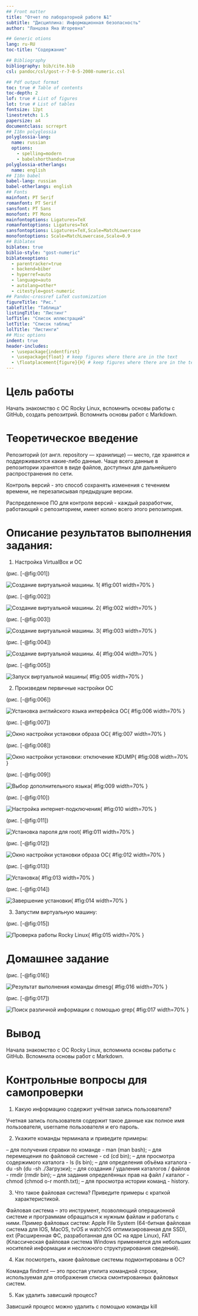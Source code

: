 ```yaml
---
## Front matter
title: "Отчет по лабораторной работе №1"
subtitle: "Дисциплина: Информационная безопасность"
author: "Ланцова Яна Игоревна"

## Generic otions
lang: ru-RU
toc-title: "Содержание"

## Bibliography
bibliography: bib/cite.bib
csl: pandoc/csl/gost-r-7-0-5-2008-numeric.csl

## Pdf output format
toc: true # Table of contents
toc-depth: 2
lof: true # List of figures
lot: true # List of tables
fontsize: 12pt
linestretch: 1.5
papersize: a4
documentclass: scrreprt
## I18n polyglossia
polyglossia-lang:
  name: russian
  options:
	- spelling=modern
	- babelshorthands=true
polyglossia-otherlangs:
  name: english
## I18n babel
babel-lang: russian
babel-otherlangs: english
## Fonts
mainfont: PT Serif
romanfont: PT Serif
sansfont: PT Sans
monofont: PT Mono
mainfontoptions: Ligatures=TeX
romanfontoptions: Ligatures=TeX
sansfontoptions: Ligatures=TeX,Scale=MatchLowercase
monofontoptions: Scale=MatchLowercase,Scale=0.9
## Biblatex
biblatex: true
biblio-style: "gost-numeric"
biblatexoptions:
  - parentracker=true
  - backend=biber
  - hyperref=auto
  - language=auto
  - autolang=other*
  - citestyle=gost-numeric
## Pandoc-crossref LaTeX customization
figureTitle: "Рис."
tableTitle: "Таблица"
listingTitle: "Листинг"
lofTitle: "Список иллюстраций"
lotTitle: "Список таблиц"
lolTitle: "Листинги"
## Misc options
indent: true
header-includes:
  - \usepackage{indentfirst}
  - \usepackage{float} # keep figures where there are in the text
  - \floatplacement{figure}{H} # keep figures where there are in the text
---
```


# Цель работы

Начать знакомство с ОС Rocky Linux, вспомнить основы работы с GitHub, создать репозитрий. Вспомнить основы работ с Markdown.

# Теоретическое введение

Репозиторий (от англ. repository — хранилище) — место, где хранятся и поддерживаются какие-либо данные. Чаще всего данные в репозитории хранятся в виде файлов, доступных для дальнейшего распространения по сети. 

Контроль версий - это способ сохранять изменения с течением времени, не перезаписывая предыдущие версии. 

Распределенное ПО для контроля версий - каждый разработчик, работающий с репозиторием, имеет копию всего этого репозитория. 

# Описание результатов выполнения задания:

1. Настройка VirtualBox и ОС

(рис. [-@fig:001])

![ Создание виртуальной машины. 1](images/1.png){ #fig:001 width=70% }

(рис. [-@fig:002])

![ Создание виртуальной машины. 2](images/2.png){ #fig:002 width=70% }

(рис. [-@fig:003])

![ Создание виртуальной машины. 3](images/3.png){ #fig:003 width=70% }

(рис. [-@fig:004])

![ Создание виртуальной машины. 4](images/4.png){ #fig:004 width=70% }

(рис. [-@fig:005])

![ Запуск виртуальной машины](images/5.png){ #fig:005 width=70% }

2. Произведем первичные настройки ОС

(рис. [-@fig:006])

![ Установка английского языка интерфейса ОС](images/6.png){ #fig:006 width=70% }

(рис. [-@fig:007])

![ Окно настройки установки образа ОС](images/7.png){ #fig:007 width=70% }

(рис. [-@fig:008])

![ Окно настройки установки: отключение KDUMP](images/8.png){ #fig:008 width=70% }

(рис. [-@fig:009])

![ Выбор дополнительного языка](images/9.png){ #fig:009 width=70% }

(рис. [-@fig:010])

![ Настройка интернет-подключения](images/10.png){ #fig:010 width=70% }

(рис. [-@fig:011])

![ Установка пароля для root](images/11.png){ #fig:011 width=70% }

(рис. [-@fig:012])

![ Окно настройки установки образа ОС](images/12.png){ #fig:012 width=70% }

(рис. [-@fig:013])

![ Установка](images/13.png){ #fig:013 width=70% }

(рис. [-@fig:014])

![ Завершение установки](images/14.png){ #fig:014 width=70% }

3. Запустим виртуальную машину:

(рис. [-@fig:015])

![ Проверка работы Rocky Linux](images/15.png){ #fig:015 width=70% }

# Домашнее задание

(рис. [-@fig:016])

![ Результат выполнения команды dmesg](images/16.png){ #fig:016 width=70% }

(рис. [-@fig:017])

![  Поиск различной информации с помощью grep](images/17.png){ #fig:017 width=70% }


# Вывод

Начала знакомство с ОС Rocky Linux, вспомнила основы работы с GitHub. Вспомнила основы работ с Markdown.

# Контрольные вопросы для самопроверки

1. Какую информацию содержит учётная запись пользователя?

Учетная запись пользователя содержит такое данные как полное имя пользователя, username пользователя и его пароль.

2. Укажите команды терминала и приведите примеры:

– для получения справки по команде - man (man bash);
– для перемещения по файловой системе - cd (cd bin);
– для просмотра содержимого каталога - ls (ls bin);
– для определения объёма каталога - du -sh (du -sh ./Загрузки);
– для создания / удаления каталогов / файлов - rmdir (rmdir bin);
– для задания определённых прав на файл / каталог - chmod (chmod o-r month.txt);
– для просмотра истории команд - history.

3. Что такое файловая система? Приведите примеры с краткой характеристикой.

Файловая система – это инструмент, позволяющий операционной системе и программам обращаться к нужным файлам и работать с ними. Пример файловых систем: Apple File System (64-битная файловая система для IOS, MacOS, tvOS и watchOS оптимизированная для SSD), ext (Расширенная ФС, разработанная для ОС на ядре Linux), FAT (Классическая файловая система Windows применяется для небольших носителей информации и несложного структурирования сведений).

4. Как посмотреть, какие файловые системы подмонтированы в ОС?

Команда findmnt — это простая утилита командной строки, используемая для отображения списка смонтированных файловых систем.

5. Как удалить зависший процесс?

Зависший процесс можно удалить с помощью команды kill
